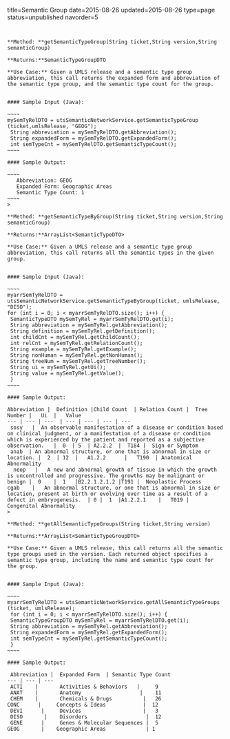 title=Semantic Group
date=2015-08-26
updated=2015-08-26
type=page
status=unpublished
navorder=5
~~~~~~


**Method: **getSemanticTypeGroup(String ticket,String version,String semanticGroup)

**Returns:**SemanticTypeGroupDTO

**Use Case:** Given a UMLS release and a semantic type group abbreviation, this call returns the expanded form and abbreviation of the semantic type group, and the semantic type count for the group.


#### Sample Input (Java):

~~~~
mySemTyRelDTO = utsSemanticNetworkService.getSemanticTypeGroup (ticket,umlsRelease, "GEOG");
 String abbreviation = mySemTyRelDTO.getAbbreviation();
 String expandedForm = mySemTyRelDTO.getExpandedForm();
 int semTypeCnt = mySemTyRelDTO.getSemanticTypeCount();
~~~~

#### Sample Output:

~~~~
   Abbreviation: GEOG
   Expanded Form: Geographic Areas
   Semantic Type Count: 1
~~~~
>

**Method: **getSemanticTypeByGroup(String ticket,String version,String semanticGroup)

**Returns:**ArrayList<SemanticTypeDTO>

**Use Case:** Given a UMLS release and a semantic type group abbreviation, this call returns all the semantic types in the given group.


#### Sample Input (Java):

~~~~
myarrSemTyRelDTO = utsSemanticNetworkService.getSemanticTypeByGroup(ticket, umlsRelease, "DISO"); 
for (int i = 0; i < myarrSemTyRelDTO.size(); i++) {
 SemanticTypeDTO mySemTyRel = myarrSemTyRelDTO.get(i);
 String abbreviation = mySemTyRel.getAbbreviation();
 String definition = mySemTyRel.getDefinition();
 int childCnt = mySemTyRel.getChildCount();
 int relCnt = mySemTyRel.getRelationCount();
 String example = mySemTyRel.getExample();
 String nonHuman = mySemTyRel.getNonHuman();
 String treeNum = mySemTyRel.getTreeNumber();
 String ui = mySemTyRel.getUi();
 String value = mySemTyRel.getValue();
 }
~~~~

#### Sample Output:

Abbreviation |  Definition |Child Count  | Relation Count |  Tree Number |   Ui  |   Value
--- | --- | ---  | --- | --- | --- | ---
 sosy   |  An observable manifestation of a disease or condition based on clinical judgment, or a manifestation of a disease or condition which is experienced by the patient and reported as a subjective observation.   |  0  | 5  | A2.2.2  |  T184 |  Sign or Symptom    
 anab  | An abnormal structure, or one that is abnormal in size or location. |  2  | 12  |   A1.2.2      |   T190  | Anatomical Abnormality     
  neop   |   A new and abnormal growth of tissue in which the growth is uncontrolled and progressive. The growths may be malignant or benign |  0    |  1   |B2.2.1.2.1.2 |T191 |  Neoplastic Process   
cgab    |   An abnormal structure, or one that is abnormal in size or location, present at birth or evolving over time as a result of a defect in embryogenesis.  | 0 |  1  |A1.2.2.1    |   T019 |  Congenital Abnormality 
>

**Method: **getAllSemanticTypeGroups(String ticket,String version)

**Returns:**ArrayList<SemanticTypeGroupDTO>

**Use Case:** Given a UMLS release, this call returns all the semantic type groups used in the version. Each returned object specifies a semantic type group, including the name and semantic type count for the group.


#### Sample Input (Java):

~~~~
myarrSemTyRelDTO = utsSemanticNetworkService.getAllSemanticTypeGroups (ticket, umlsRelease);
 for (int i = 0; i < myarrSemTyRelDTO.size(); i++) {
 SemanticTypeGroupDTO mySemTyRel = myarrSemTyRelDTO.get(i);
 String abbreviation = mySemTyRel.getAbbreviation();
 String expandedForm = mySemTyRel.getExpandedForm();
 int semTypeCnt = mySemTyRel.getSemanticTypeCount();
 }
~~~~

#### Sample Output:

 Abbreviation |  Expanded Form  | Semantic Type Count 
--- | --- | --- 
 ACTI    |       Activities & Behaviors   |     9      
 ANAT    |       Anatomy                   |    11       
 CHEM    |       Chemicals & Drugs          |   26          
CONC      |     Concepts & Ideas            |  12                  
 DEVI      |     Devices                    |   3                   
 DISO       |    Disorders                   |  12             
 GENE      |     Genes & Molecular Sequences |  5               
GEOG       |    Geographic Areas             | 1                    

